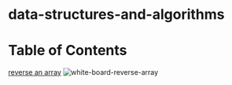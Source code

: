 # data-structures-and-algorithms

# Table of Contents
[reverse an array](javascript/challenges/arrayReverse/arra-reverse.js)
![white-board-reverse-array](./img/untitled_artwork.png)